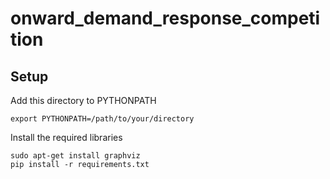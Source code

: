 # onward_demand_response_competition

## Setup

Add this directory to PYTHONPATH
```
export PYTHONPATH=/path/to/your/directory
```

Install the required libraries
```
sudo apt-get install graphviz 
pip install -r requirements.txt
```
